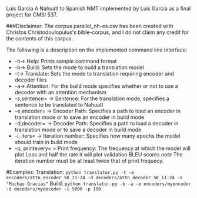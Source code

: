 
Luis Garcia
A Nahuatl to Spanish NMT implemented by Luis Garcia as a final project for CMSI 537.

###Disclaimer:
The corpus parallel_nh-es.csv has been created with Christos Christodoulopulus's bible-corpus, and I do not claim any credit for the contents of this corpus.

The following is a description on the implemented command line interface: 
- -h-> Help: Prints sample command format
- -b-> Build: Sets the mode to build a translation model
- -t-> Translate: Sets the mode to translation requiring encoder and decoder files
- -a-> Attention: For the build mode specifies whether or not to use a decoder with an attention mechanism
- -s,sentence= -> Sentence: For the translation mode, specifies a sentence to be translated to Nahuatl
- -e,encoder= -> Encoder Path: Specifies a path to load an encoder in translation mode or to save an encoder in build mode
- -d,decoder= -> Decoder Path: Specifies a path to load a decoder in translation mode or to save a decoder in build mode
- -i, iters= -> Iteration number: Specifies how many epochs the model should train in build mode
- -p, printevery= > Print frequency: The frequency at which the model will plot Loss and half the rate it will plot validation BLEU scores
*note* The iteration number must be at least twice that of print frequecy.
        
#Examples: 
Translation:
`python translator.py -t -e encoders/attn_encoder_5K_11-24 -d decoders/attn_decoder_5K_11-24 -s "Muchas Gracias"`
Build: 
`python translator.py -b -a -e encoders/myencoder -d decoders/mydecoder -i 5000 -p 100`


